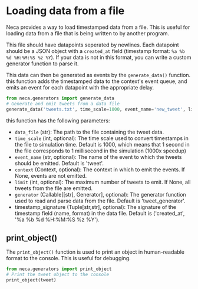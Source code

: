 # Loading data from a file
Neca provides a way to load timestamped data from a file. This is useful for loading data from a file that is being written to by another program. 

This file should have datapoints seperated by newlines. Each datapoint should be a JSON object with a `created_at` field (timestamp format: `%a %b %d %H:%M:%S %z %Y`). If your data is not in this format, you can write a custom generator function to parse it.

This data can then be generated as events by the `generate_data()` function. this function adds the timestamped data to the context's event queue, and emits an event for each datapoint with the appropriate delay.

```python
from neca.generators import generate_data
# Generate and emit tweets from a data file
generate_data('tweets.txt', time_scale=1000, event_name='new_tweet', limit=100) 
```

this function has the following parameters:
- `data_file` (str): The path to the file containing the tweet data.
- `time_scale` (int, optional): The time scale used to convert timestamps in the file to simulation time. Default is 1000, which means that 1 second in the file corresponds to 1 millisecond in the simulation (1000x speedup)
- `event_name` (str, optional): The name of the event to which the tweets should be emitted. Default is 'tweet'.
- `context` (Context, optional): The context in which to emit the events. If None, events are not emitted.
- `limit` (int, optional): The maximum number of tweets to emit. If None, all tweets from the file are emitted.
- `generator` (Callable[[str], Generator], optional): The generator function used to read and parse data from the file. Default is 'tweet_generator'.
- timestamp_signature (Tuple[str,str], optional): The signature of the timestamp field (name, format) in the data file. Default is ('created_at', '%a %b %d %H:%M:%S %z %Y').

## print_object()
The `print_object()` function is used to print an object in human-readable format to the console. This is useful for debugging. 

```python
from neca.generators import print_object
# Print the tweet object to the console
print_object(tweet)
```